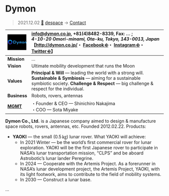 # Dymon
> 2021.12.02 [🚀](../../index/index.md) [despace](../index.md) → [Contact](../contact.md)

|[![](../f/contact/d/dymon_logo1_thumb.png)](../f/contact/d/dymon_logo1.png)|<info@dymon.co.jp>, +81(4)8482-8339, Fax: … ;<br> *4-10-20 Omori-minami, Ota-ku, Tokyo, 143-0013, Japan*<br> 【<http://dymon.co.jp/>・ [Facebook ⎆](https://www.facebook.com/dymon.co.jp/)・ [Instagram ⎆](https://www.instagram.com/yaoki_space/)・ [Twitter ⎆](https://twitter.com/yaoki_space)】|
|:--|:--|
|**Mission**|…|
|**Vision**|Ultimate mobility development that runs the Moon|
|**Values**|**Principal & Will** — leading the world with a strong will. **Sustainable & Symbiosis** — aiming for a sustainable symbiotic society. **Challenge & Respect** — big challenge & respect for the individual.|
|**Business**|Robots, rovers, antennas|
|**[MGMT](../mgmt.md)**|・Founder & CEO — Shinichiro Nakajima<br> ・COO — Sota Miyake|

**Dymon Co., Ltd.** is a Japanese company aimed to design & manufacture space robots, rovers, antennas, etc. Founded 2012.02.22. Products:

   - **YAOKI** — the small (0.5 ㎏) lunar rover. What YAOKI will achieve:
      - In 2021 Winter — be the world’s first commercial rover for lunar exploration. YAOKI will be the first Japanese rover to participate in NASA’s lunar transportation mission, “CLPS” and be aboard Astrobotic’s lunar lander Peregrine.
      - In 2024 — Cooperate with the Artemis Project. As a forerunner in NASA’s lunar development project, the Artemis Project, YAOKI, with its light footwork, aims to contribute to the field of mobility systems.
      - In 2030 — Construct a lunar base.

<p style="page-break-after:always"> </p>

…

